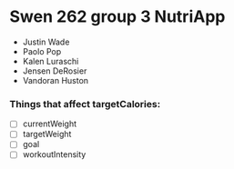 # Swen 262 group 3 NutriApp

* Justin Wade
* Paolo Pop
* Kalen Luraschi
* Jensen DeRosier
* Vandoran Huston



### Things that affect targetCalories:
* [ ] currentWeight
* [ ] targetWeight
* [ ] goal
* [ ] workoutIntensity